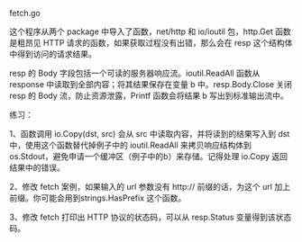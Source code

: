 fetch.go

这个程序从两个 package 中导入了函数，net/http 和 io/ioutil 包，http.Get 函数是粗昂见 HTTP 请求的函数，如果获取过程没有出错，那么会在 resp 这个结构体中得到访问的请求结果。

resp 的 Body 字段包括一个可读的服务器响应流。ioutil.ReadAll 函数从 response 中读取到全部内容；将其结果保存在变量 b 中。resp.Body.Close 关闭 resp 的 Body 流，防止资源泄露，Printf 函数会将结果 b 写出到标准输出流中。


练习：

1、函数调用 io.Copy(dst, src) 会从 src 中读取内容，并将读到的结果写入到 dst 中，使用这个函数替代掉例子中的 ioutil.ReadAll 来拷贝响应结构体到 os.Stdout，避免申请一个缓冲区（例子中的b）来存储。记得处理 io.Copy 返回结果中的错误。

2、修改 fetch 案例，如果输入的 url 参数没有 http:// 前缀的话，为这个 url 加上前缀。你可能会用到strings.HasPrefix 这个函数。

3、修改 fetch 打印出 HTTP 协议的状态码，可以从 resp.Status 变量得到该状态码。

